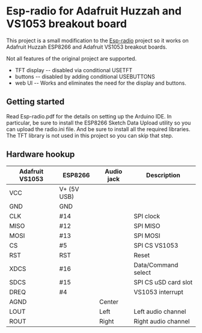 # Esp-radio for Adafruit Huzzah and VS1053 breakout board

This project is a small modification to the
[Esp-radio](https://github.com/Edzelf/Esp-radio) project so it works on
Adafruit Huzzah ESP8266 and Adafruit VS1053 breakout boards.

Not all features of the original project are supported.

* TFT display -- disabled via conditional USETFT
* buttons     -- disabled by adding conditional USEBUTTONS
* web UI      -- Works and eliminates the need for the display and buttons.

## Getting started

Read Esp-radio.pdf for the details on setting up the Arduino IDE. In
particular, be sure to install the ESP8266 Sketch Data Upload utility so you
can upload the radio.ini file. And be sure to install all the required
libraries. The TFT library is not used in this project so you can skip that
step.

## Hardware hookup

Adafruit VS1053        |ESP8266    |Audio jack |Description
-----------------------|-----------|-------|----------------------
VCC                    |V+ (5V USB)|       |
GND                    |GND        |       |
CLK                    |#14        |       |SPI clock
MISO                   |#12        |       |SPI MISO
MOSI                   |#13        |       |SPI MOSI
CS                     |#5         |       |SPI CS VS1053
RST                    |RST        |       |Reset
XDCS                   |#16        |       |Data/Command select
SDCS                   |#15        |       |SPI CS uSD card slot
DREQ                   |#4         |       |VS1053 interrupt
AGND                   |           |Center |
LOUT                   |           |Left   |Left audio channel
ROUT                   |           |Right  |Right audio channel

